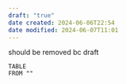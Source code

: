 ```yaml
---
draft: "true"
date created: 2024-06-06T22:54
date modified: 2024-06-07T11:01
---
```


should be removed bc draft

```dataview
TABLE
FROM ""
```
